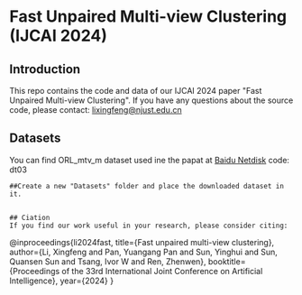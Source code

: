 # Fast Unpaired Multi-view Clustering (IJCAI 2024)
## Introduction
This repo contains the code and data of our IJCAI 2024 paper "Fast Unpaired Multi-view Clustering". If you have any questions about the source code, please contact: lixingfeng@njust.edu.cn


## Datasets
You can find ORL_mtv_m dataset used ine the papat at [Baidu Netdisk](https://pan.baidu.com/s/16Od1AVSx05WWCrpPyw2mww?pwd=dt03) code: dt03
```
##Create a new "Datasets" folder and place the downloaded dataset in it.
```

```

## Ciation
If you find our work useful in your research, please consider citing:
```
@inproceedings{li2024fast,
  title={Fast unpaired multi-view clustering},
  author={Li, Xingfeng and Pan, Yuangang Pan and Sun, Yinghui and Sun, Quansen Sun and Tsang, Ivor W and Ren, Zhenwen},
  booktitle={Proceedings of the 33rd International Joint Conference on Artificial Intelligence},
  year={2024}
}
```
